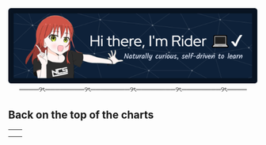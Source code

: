 <div align="center">
  <img src="https://github.com/RiyanPC/RiyanPC/blob/main/resources/github-header-image.png" alt="Header" />
  ────୨ৎ────────୨ৎ────────୨ৎ────────୨ৎ────────୨ৎ────
</div>

<h2> Back on the top of the charts </h2>
<table>
  <tr>
    <th> <!----> </th>
    <th> <!----> </th>
  </tr>
  <tr>
<!--     <td> <img src="https://github.com/RiyanPC/RiyanPC/blob/main/resources/last-stand-v0-ny9jti9sumza1.jpg" alt="test"/></td> -->
    <td> <!----> </td>
  </tr>
</table>
